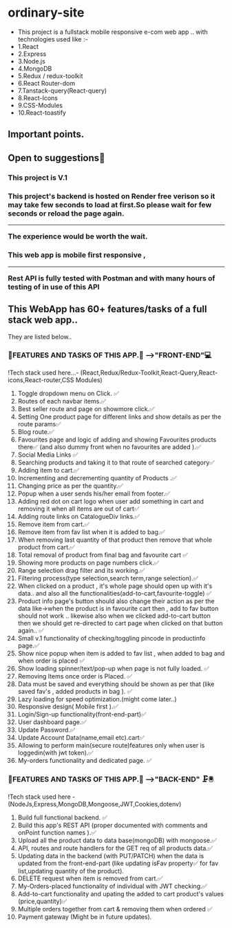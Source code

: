 # ordinary-site

- This project is a fullstack mobile responsive e-com web app .. with technologies used like :-
- 1.React
- 2.Express
- 3.Node.js
- 4.MongoDB
- 5.Redux / redux-toolkit
- 6.React Router-dom
- 7.Tanstack-query(React-query)
- 8.React-Icons
- 9.CSS-Modules
- 10.React-toastify

<h2>Important points.</h2>
   <h2>Open to suggestions🤠</h2>
   <h3>This project is V.1</h3>
   <h3>This project's backend is hosted on Render free verison so it may take few seconds to load at first.So please wait for few seconds or reload the page again. <hr/> The experience would be worth the wait.</h3>
   
   <h3>This web app is mobile first responsive , <hr/> Rest API is fully tested with Postman and with many hours of testing of in use of this API </h3>

   <h2>This WebApp has 60+ features/tasks of a full stack web app..</h2>
   <p>They are listed below..</p>

<h3>🎇FEATURES AND TASKS OF THIS APP.🛒 -->"FRONT-END"💻</h3>

!Tech stack used here...-
(React,Redux/Redux-Toolkit,React-Query,React-icons,React-router,CSS Modules)

1. Toggle dropdown menu on Click. ✅
2. Routes of each navbar items.✅
3. Best seller route and page on showmore click.✅
4. Setting One product page for different links and show details as per the route params✅
5. Blog route.✅
6. Favourites page and logic of adding and showing Favourites products there✅
   (and also dummy front when no favourites are
   added ).✅
7. Social Media Links ✅
8. Searching products and taking it to that
   route of searched category✅
9. Adding item to cart.✅
10. Incrementing and decrementing quantity of Products .✅
11. Changing price as per the quantity.✅
12. Popup when a user sends his/her email from footer.✅
13. Adding red dot on cart logo when user add something in cart
    and removing it when all items are out of cart✅
14. Adding route links on CatalogueDiv links.✅
15. Remove item from cart.✅
16. Remove item from fav list when it is added to bag.✅
17. When removing last quantity of that product then remove that whole product from cart.✅
18. Total removal of product from final bag and favourite cart ✅
19. Showing more products on page numbers click.✅
20. Range selection drag filter and its working.✅
21. Filtering process(type selection,search term,range selection).✅
22. When clicked on a product , it's whole page should open up with it's data.. and also all the
    functionalities(add-to-cart,favourite-toggle) ✅
23. Product info page's button should also change their action as per the data like->when the product is in
    favourite cart then , add to fav button should not work .. likewise also when we
    clicked add-to-cart button then we should get re-directed to cart page when
    clicked on that button again.. ✅
24. Small v.1 functionality of checking/toggling pincode in productinfo page.✅
25. Show nice popup when item is added to fav list , when added to bag and when order is placed ✅
26. Show loading spinner/text/pop-up when page is not fully loaded. ✅
27. Removing Items once order is Placed. ✅
28. Data must be saved and everything should be shown as per that (like
    saved fav's , added products in bag ). ✅
29. Lazy loading for speed optimization.(might come later..)
30. Responsive design( Mobile first ).✅
31. Login/Sign-up functionality(front-end-part)✅
32. User dashboard page.✅
33. Update Password.✅
34. Update Account Data(name,email etc).cart✅
35. Allowing to perform main(secure route)features only when user is loggedin(with jwt token).✅
36. My-orders functionality and dedicated page. ✅

<h3>🎇FEATURES AND TASKS OF THIS APP.🛒 -->"BACK-END" 🗜🖲</h3>

!Tech stack used here - (NodeJs,Express,MongoDB,Mongoose,JWT,Cookies,dotenv)

1. Build full functional backend. ✅
2. Build this app's REST API (proper documented with comments and onPoint function names ).✅
3. Upload all the product data to data base(mongoDB) with mongoose.✅
4. API, routes and route handlers for the GET req of all products data.✅
5. Updating data in the backend (with PUT/PATCH) when the data is updated from the front-end-part
   (like updating isFav property✅ for fav list,updating quantity of the product).
6. DELETE request when item is removed from cart.✅
7. My-Orders-placed functionality of individual with JWT checking.✅
8. Add-to-cart functionality and upating the added to cart product's values (price,quantity)✅
9. Multiple orders together from cart & removing them when ordered ✅
10. Payment gateway (Might be in future updates).
